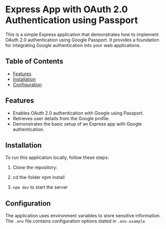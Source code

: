 # Express App with OAuth 2.0 Authentication using Passport

This is a simple Express application that demonstrates how to implement OAuth 2.0 authentication using Google Passport. It provides a foundation for integrating Google authentication into your web applications.

## Table of Contents

- [Features](#features)
- [Installation](#installation)
- [Configuration](#configuration)

## Features

- Enables OAuth 2.0 authentication with Google using Passport.
- Retrieves user details from the Google profile.
- Demonstrates the basic setup of an Express app with Google authentication.

## Installation

To run this application locally, follow these steps:

1. Clone the repository:

2. cd the-folder
   npm install

3. `npm dev` to start the server

## Configuration

The application uses environment variables to store sensitive information. The `.env` file contains configuration options stated in `.env.example`
